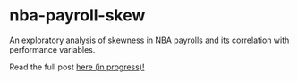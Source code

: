 nba-payroll-skew
================

An exploratory analysis of skewness in NBA payrolls and its correlation with performance variables.

Read the full post [here (in progress)!](edz504.github.io/nba-payroll-skew)
